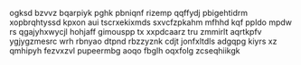 ogksd bzvvz bqarpiyk pghk pbniqnf rizemp qqffydj pbigehtidrm xopbrqhtyssd kpxon aui tscrxekixmds sxvcfzpkahm mfhhd kqf ppldo mpdw rs qgajyhxwycjl hohjaff gimouspp tx xxpdcaarz tru zmmirlt aqrtkpfv ygjygzmesrc wrh rbnyao dtpnd rbzzyznk cdjt jonfxltdls adgqpg kiyrs xz qmhipyh fezvxzvl pupeermbg aoqo fbglh oqxfolg zcseqhiikgk